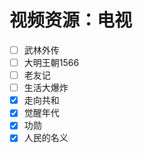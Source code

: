 # 视频资源：电视

- [ ] 武林外传
- [ ] 大明王朝1566
- [ ] 老友记
- [ ] 生活大爆炸
- [x] 走向共和
- [x] 觉醒年代
- [x] 功勋
- [x] 人民的名义

